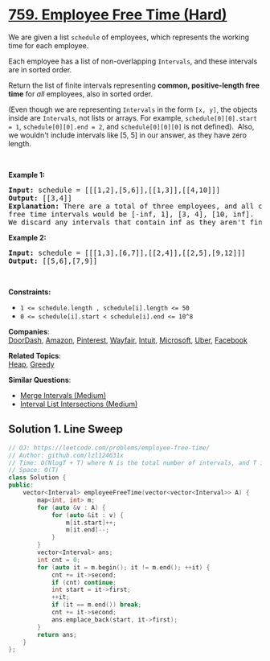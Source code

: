 # [759. Employee Free Time (Hard)](https://leetcode.com/problems/employee-free-time/)

<p>We are given a list <code>schedule</code> of employees, which represents the working time for each employee.</p>

<p>Each employee has a list of non-overlapping <code>Intervals</code>, and these intervals are in sorted order.</p>

<p>Return the list of finite intervals representing <b>common, positive-length free time</b> for <i>all</i> employees, also in sorted order.</p>

<p>(Even though we are representing <code>Intervals</code> in the form <code>[x, y]</code>, the objects inside are <code>Intervals</code>, not lists or arrays. For example, <code>schedule[0][0].start = 1</code>, <code>schedule[0][0].end = 2</code>, and <code>schedule[0][0][0]</code> is not defined).&nbsp; Also, we wouldn't include intervals like [5, 5] in our answer, as they have zero length.</p>

<p>&nbsp;</p>
<p><strong>Example 1:</strong></p>

<pre><strong>Input:</strong> schedule = [[[1,2],[5,6]],[[1,3]],[[4,10]]]
<strong>Output:</strong> [[3,4]]
<strong>Explanation:</strong> There are a total of three employees, and all common
free time intervals would be [-inf, 1], [3, 4], [10, inf].
We discard any intervals that contain inf as they aren't finite.
</pre>

<p><strong>Example 2:</strong></p>

<pre><strong>Input:</strong> schedule = [[[1,3],[6,7]],[[2,4]],[[2,5],[9,12]]]
<strong>Output:</strong> [[5,6],[7,9]]
</pre>

<p>&nbsp;</p>
<p><strong>Constraints:</strong></p>

<ul>
	<li><code>1 &lt;= schedule.length , schedule[i].length &lt;= 50</code></li>
	<li><code>0 &lt;= schedule[i].start &lt; schedule[i].end &lt;= 10^8</code></li>
</ul>


**Companies**:  
[DoorDash](https://leetcode.com/company/doordash), [Amazon](https://leetcode.com/company/amazon), [Pinterest](https://leetcode.com/company/pinterest), [Wayfair](https://leetcode.com/company/wayfair), [Intuit](https://leetcode.com/company/intuit), [Microsoft](https://leetcode.com/company/microsoft), [Uber](https://leetcode.com/company/uber), [Facebook](https://leetcode.com/company/facebook)

**Related Topics**:  
[Heap](https://leetcode.com/tag/heap/), [Greedy](https://leetcode.com/tag/greedy/)

**Similar Questions**:
* [Merge Intervals (Medium)](https://leetcode.com/problems/merge-intervals/)
* [Interval List Intersections (Medium)](https://leetcode.com/problems/interval-list-intersections/)

## Solution 1. Line Sweep

```cpp
// OJ: https://leetcode.com/problems/employee-free-time/
// Author: github.com/lzl124631x
// Time: O(NlogT + T) where N is the total number of intervals, and T is the total number of unique times.
// Space: O(T)
class Solution {
public:
    vector<Interval> employeeFreeTime(vector<vector<Interval>> A) {
        map<int, int> m;
        for (auto &v : A) {
            for (auto &it : v) {
                m[it.start]++;
                m[it.end]--;
            }
        }
        vector<Interval> ans;
        int cnt = 0;
        for (auto it = m.begin(); it != m.end(); ++it) {
            cnt += it->second;
            if (cnt) continue;
            int start = it->first;
            ++it;
            if (it == m.end()) break;
            cnt += it->second;
            ans.emplace_back(start, it->first);
        }
        return ans;
    }
};
```
